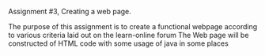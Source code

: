 Assignment #3, Creating a web page.

The purpose of this assignment is to create a functional webpage according to various criteria laid out on the learn-online forum
The Web page will be constructed of HTML code with some usage of java in some places